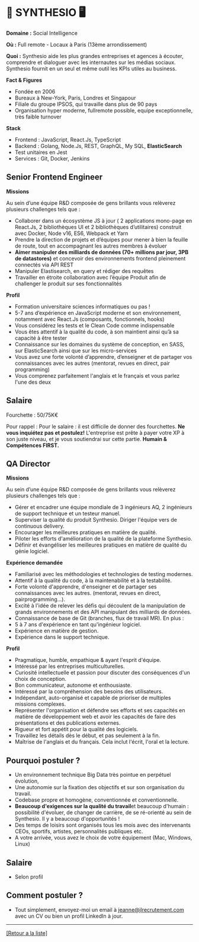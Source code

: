 # 🧠 SYNTHESIO 🖥

**Domaine :** Social Intelligence

**Où :** Full remote - Locaux à Paris (13ème arrondissement)

**Quoi :** Synthesio aide les plus grandes entreprises et agences à écouter, comprendre et dialoguer avec les internautes sur les médias sociaux. Synthesio fournit en un seul et même outil les KPIs utiles au business. 

**Fact & Figures**

* Fondée en 2006
* Bureaux à New-York, Paris, Londres et Singapour
* Filiale du groupe IPSOS, qui travaille dans plus de 90 pays
* Organisation hyper moderne, fullremote possible, equipe exceptionnelle, très faible turnover

**Stack**

* Frontend : JavaScript, React.Js, TypeScript
* Backend : Golang, Node.Js, REST, GraphQL, My SQL, **ElasticSearch**
* Test unitaires en Jest
* Services : Git, Docker, Jenkins

## Senior Frontend Engineer

**Missions**

Au sein d’une équipe R&D composée de gens brillants vous relèverez plusieurs challenges tels que : 

* Collaborer dans un écosystème JS à jour ( 2 applications mono-page en React.Js, 2 bibliothèques UI et 2 bibliothèques d’utilitaires) construit avec Docker, Node v16, ES6, Webpack et Yarn
* Prendre la direction de projets et d’équipes pour mener à bien la feuille de route, tout en accompagnant les autres membres à évoluer
* **Aimer manipuler des milliards de données (70+ millions par jour, 3PB de datastores)** et concevoir des environnements frontend pleinement connectés via API REST
* Manipuler Elastisearch, en query et rédiger des requêtes 
* Travailler en étroite collaboration avec l’équipe Produit afin de challenger le produit sur ses fonctionnalités

**Profil**

* Formation universitaire sciences informatiques ou pas !
* 5-7 ans d’expérience en JavaScript moderne et son environnement, notamment avec React.Js (composants, fonctionnels, hooks)
* Vous considérez les tests et le Clean Code comme indispensable
* Vous êtes attentif à la qualité du code, à son maintient ainsi qu’à sa capacité à être tester
* Connaissance sur les domaines du système de conception, en SASS, sur ElasticSearch ainsi que sur les micro-services
* Vous avez une forte volonté d’apprendre, d’enseigner et de partager vos connaissances avec les autres (mentorat, revues en direct, pair programming) 
* Vous comprenez parfaitement l'anglais et le français et vous parlez l'une des deux


## Salaire 

Fourchette : 50/75K€

Pour rappel :  Pour le salaire : il est difficile de donner des fourchettes. **Ne vous inquiétez pas et postulez!** L'entreprise est prête à payer votre XP à son juste niveau, et je vous soutiendrai sur cette partie. **Humain & Compétences FIRST.**


## QA Director

**Missions**

Au sein d’une équipe R&D composée de gens brillants vous relèverez plusieurs challenges tels que : 

* Gérer et encadrer une équipe mondiale de 3 ingénieurs AQ, 2 ingénieurs de support technique et un testeur manuel.
* Superviser la qualité du produit Synthesio.
Diriger l'équipe vers de continuous delivery.
* Encourager les meilleures pratiques en matière de qualité.
* Piloter les efforts d'amélioration de la qualité de la plateforme Synthesio.
* Définir et évangéliser les meilleures pratiques en matière de qualité du génie logiciel. 

**Expérience demandée**
    
* Familiarisé avec les méthodologies et technologies de testing modernes.
* Attentif à la qualité du code, à la maintenabilité et à la testabilité.
* Forte volonté d'apprendre, d'enseigner et de partager ses connaissances avec les autres.
(mentorat, revues en direct, pairprogramming...).
* Excité à l'idée de relever les défis qui découlent de la manipulation de grands environnements
et des API manipulant des milliards de données.
* Connaissance de base de Git (branches, flux de travail MR).
En plus :
* 5 à 7 ans d'expérience en tant qu'ingénieur logiciel.
* Expérience en matière de gestion.
* Expérience dans le support technique.

**Profil**

* Pragmatique, humble, empathique & ayant l'esprit d'équipe.
* Intéressé par les entreprises multiculturelles.
* Curiosité intellectuelle et passion pour discuter des conséquences d'un choix de conception.
* Bon communicateur, autonome et enthousiaste.
* Intéressé par la compréhension des besoins des utilisateurs.
* Indépendant, auto-organisé et capable de prioriser de multiples missions complexes.
* Représenter l'organisation et défendre ses efforts et ses capacités en matière de développement web et avoir les capacités de faire des présentations et des publications externes.
* Rigueur et fort appétit pour la qualité des logiciels.
* Travaillez les détails dès le début, et pas seulement à la fin.
* Maîtrise de l'anglais et du français. Cela inclut l'écrit, l'oral et la lecture.

## Pourquoi postuler ?

* Un environnement technique Big Data très pointue en perpétuel évolution,
* Une autonomie sur la fixation des objectifs et sur son organisation du travail.
* Codebase propre et homogène, conventionnée et conventionnelle. 
* **Beaucoup d'exigences sur la qualité du travail**et beaucoup d'humain : possibilité d'évoluer, de changer de carrière, de se ré-orienté au sein de Synthesio. Il y a beaucoup d'opportunités !
* Des temps de loisirs sont organisés tous les mois avec des intervenants CEOs, sportifs, artistes, personnalités publiques etc.
* A votre arrivée, vous avez le choix de votre équipement (Mac, Windows, Linux)

## Salaire 

* Selon profil 

## Comment postuler ? 

* Tout simplement, envoyez-moi un email à jeanne@jlrecrutement.com avec un CV ou bien un profil LinkedIn à jour.

----
<a href="https://github.com/jlondiche/job-board-php/blob/master/README.md">[Retour a la liste]</a>